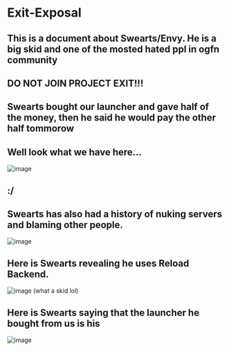 # Exit-Exposal
## This is a document about Swearts/Envy. He is a big skid and one of the mosted hated ppl in ogfn community
## DO NOT JOIN PROJECT EXIT!!!

## Swearts bought our launcher and gave half of the money, then he said he would pay the other half tommorow
## Well look what we have here...
![image](https://github.com/user-attachments/assets/74e4cc53-0325-431d-8a46-ce7badf5fa06)
## :/


## Swearts has also had a history of nuking servers and blaming other people.
![image](https://github.com/user-attachments/assets/f680cf1b-c96b-4cf7-8538-1df6f37cd3ee)


## Here is Swearts revealing he uses Reload Backend.
![image](https://github.com/user-attachments/assets/6a0c8d59-e188-46ed-8b99-067cac7ea043)
(what a skid lol)

## Here is Swearts saying that the launcher he bought from us is his
![image](https://github.com/user-attachments/assets/c1adbafc-5a2a-452f-9456-036061c426d0)
